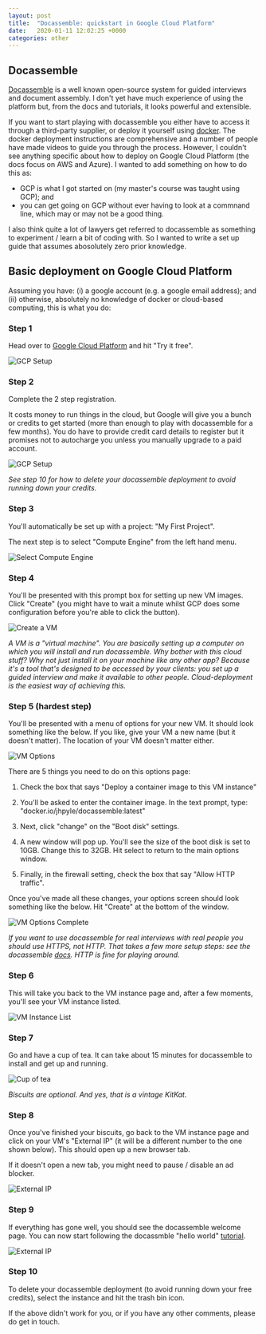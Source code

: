 ```yaml
---
layout: post
title:  "Docassemble: quickstart in Google Cloud Platform"
date:   2020-01-11 12:02:25 +0000
categories: other
---
```


## Docassemble

[Docassemble](https://docassemble.org/) is a well known open-source system for guided interviews and document assembly. I don't yet have much experience of using the platform but, from the docs and tutorials, it looks powerful and extensible.

If you want to start playing with docassemble you either have to access it through a third-party supplier, or deploy it yourself using [docker](https://www.docker.com/). The docker deployment instructions are comprehensive and a number of people have made videos to guide you through the process. However, I couldn't see anything specific about how to deploy on Google Cloud Platform (the docs focus on AWS and Azure). I wanted to add something on how to do this as:

 - GCP is what I got started on (my master's course was taught using GCP); and
 - you can get going on GCP without ever having to look at a commnand line, which may or may not be a good thing.
 
I also think quite a lot of lawyers get referred to docassemble as something to experiment / learn a bit of coding with. So I wanted to write a set up guide that assumes abosolutely zero prior knowledge. 

## Basic deployment on Google Cloud Platform

Assuming you have: (i) a google account (e.g. a google email address); and (ii) otherwise, absolutely no knowledge of docker or cloud-based computing, this is what you do:

### Step 1

Head over to [Google Cloud Platform](https://cloud.google.com/) and hit "Try it free".

![GCP Setup](https://richardbatstone.github.io/images/GCP_landing.PNG)

### Step 2

Complete the 2 step registration. 

It costs money to run things in the cloud, but Google will give you a bunch or credits to get started (more than enough to play with docassemble for a few months). You do have to provide credit card details to register but it promises not to autocharge you unless you manually upgrade to a paid account.

![GCP Setup](https://richardbatstone.github.io/images/GCP_set_up.PNG)

*See step 10 for how to delete your docassemble deployment to avoid running down your credits.*

### Step 3 

You'll automatically be set up with a project: "My First Project". 

The next step is to select "Compute Engine" from the left hand menu.

![Select Compute Engine](https://richardbatstone.github.io/images/GCP_compute_engine_wide.PNG)

### Step 4

You'll be presented with this prompt box for setting up new VM images. Click "Create" (you might have to wait a minute whilst GCP does some configuration before you're able to click the button).

![Create a VM](https://richardbatstone.github.io/images/GCP_VM_instance.PNG)

*A VM is a "virtual machine". You are basically setting up a computer on which you will install and run docassemble. Why bother with this cloud stuff? Why not just install it on your machine like any other app? Because it's a tool that's designed to be accessed by your clients: you set up a guided interview and make it available to other people. Cloud-deployment is the easiest way of achieving this.*

### Step 5 (hardest step)

You'll be presented with a menu of options for your new VM. It should look something like the below. If you like, give your VM a new name (but it doesn't matter). The location of your VM doesn't matter either.

![VM Options](https://richardbatstone.github.io/images/GCP_VM_options1.PNG)

There are 5 things you need to do on this options page:

1. Check the box that says "Deploy a container image to this VM instance"

2. You'll be asked to enter the container image. In the text prompt, type: "docker.io/jhpyle/docassemble:latest"

3. Next, click "change" on the "Boot disk" settings.

4. A new window will pop up. You'll see the size of the boot disk is set to 10GB. Change this to 32GB. Hit select to return to the main options window.

5. Finally, in the firewall setting, check the box that say "Allow HTTP traffic".
 
Once you've made all these changes, your options screen should look something like the below. Hit "Create" at the bottom of the window.

![VM Options Complete](https://richardbatstone.github.io/images/GCP_VM_options_all.PNG)

*If you want to use docassemble for real interviews with real people you should use HTTPS, not HTTP. That takes a few more setup steps: see the docassemble [docs](https://docassemble.org/docs/docker.html#https). HTTP is fine for playing around.*

### Step 6

This will take you back to the VM instance page and, after a few moments, you'll see your VM instance listed.

![VM Instance List](https://richardbatstone.github.io/images/GCP_VM_list.PNG)

### Step 7

Go and have a cup of tea. It can take about 15 minutes for docassemble to install and get up and running.

![Cup of tea](https://richardbatstone.github.io/images/cup_of_tea.jpg)

*Biscuits are optional. And yes, that is a vintage KitKat.*

### Step 8

Once you've finished your biscuits, go back to the VM instance page and click on your VM's "External IP" (it will be a different number to the one shown below). This should open up a new browser tab.

If it doesn't open a new tab, you might need to pause / disable an ad blocker.

![External IP](https://richardbatstone.github.io/images/GCP_VM_http.PNG)

### Step 9

If everything has gone well, you should see the docassemble welcome page. You can now start following the docassmble "hello world" [tutorial](https://docassemble.org/docs/helloworld.html). 

![External IP](https://richardbatstone.github.io/images/GCP_VM_connect.PNG)

### Step 10

To delete your docassemble deployment (to avoid running down your free credits), select the instance and hit the trash bin icon.

If the above didn't work for you, or if you have any other comments, please do get in touch.